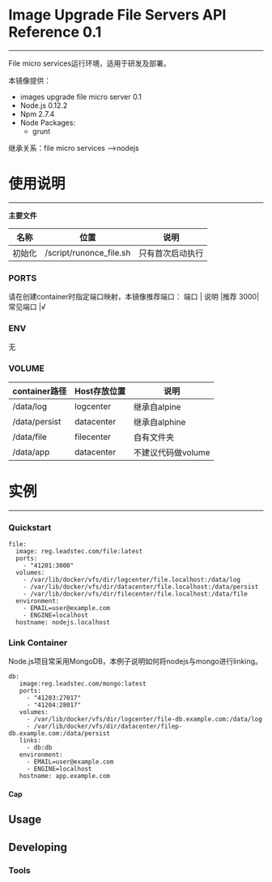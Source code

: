 # Image Upgrade File Servers API Reference 0.1

***

File micro services运行环境，适用于研发及部署。

本镜像提供：

* images upgrade file micro server 0.1
* Node.js 0.12.2
* Npm 2.7.4
* Node Packages:
    - grunt
    
继承关系：file micro services -->nodejs

# 使用说明

***

**主要文件**

名称 |位置              |说明
--------|--------------------------|-----------------
初始化 | /script/runonce_file.sh   | 只有首次启动执行

### PORTS

请在创建container时指定端口映射，本镜像推荐端口：
端口  | 说明     |推荐
3000| 常见端口  |√

### ENV

无

### VOLUME

container路径  | Host存放位置  | 说明
-------------|--------------|------------------
/data/log | logcenter   | 继承自alpine
/data/persist  |datacenter  | 继承自alphine
/data/file  |filecenter  | 自有文件夹
/data/app |datacenter  |不建议代码做volume

# 实例

***

### Quickstart

```
file:
  image: reg.leadstec.com/file:latest
  ports:
  	- "41201:3000"
  volumes:
  	- /var/lib/docker/vfs/dir/logcenter/file.localhost:/data/log
  	- /var/lib/docker/vfs/dir/datacenter/file.localhost:/data/persist
  	- /var/lib/docker/vfs/dir/filecenter/file.localhost:/data/file
  environment:
  	- EMAIL=user@example.com
  	- ENGINE=localhost
  hostname: nodejs.localhost
```

### Link Container

Node.js项目常采用MongoDB，本例子说明如何将nodejs与mongo进行linking。

```
db:
   image:reg.leadstec.com/mongo:latest
   ports:
   	 - "41203:27017"
   	 - "41204:28017"
   volumes:
     - /var/lib/docker/vfs/dir/logcenter/file-db.example.com:/data/log
     - /var/lib/docker/vfs/dir/datacenter/filep-db.example.com:/data/persist
   links:
     - db:db
   environment:
     - EMAIL=user@example.com
     - ENGINE=localhost
   hostname: app.example.com
```


#### Cap

## Usage

## Developing

### Tools

